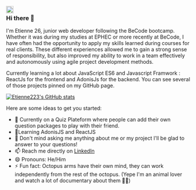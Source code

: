 <a href="https://www.linkedin.com/in/etiennelefevrelinkd/">
  <img align="left" alt="Etienne's LinkeDin" width="20px" src="https://image.flaticon.com/icons/png/512/174/174857.png" />
</a>























### Hi there 👋

I'm Etienne 26, junior web developer following the BeCode bootcamp. Whether it was during my studies at EPHEC or more recently at BeCode, I have often had the opportunity to apply my skills learned during courses for real clients. These different experiences allowed me to gain a strong sense of responsibility, but also improved my ability to work in a team effectively and autonomously using agile project development methods. 

Currently learning a lot about JavaScript ES6 and Javascript Framwork : ReactJs for the frontend and AdonisJs for the backend. You can see several of those projects pinned on my GitHub page.



[![Etienne223's GitHub stats](https://github-readme-stats.vercel.app/api?username=Etienne223&show_icons=true&theme=tokyonight&icons=true)](https://github.com/anuraghazra/github-readme-stats)

Here are some ideas to get you started:

- 🔭 Currently on a Quiz Plateform where people can add their own question packages to play with their friend.
- 🌱Learning AdonisJS and ReactJS
- 💬 Don't mind asking me anything about me or my project I'll be glad to answer to your questions!
- 📫 Reach me directly on [LinkedIn](https://www.linkedin.com/in/etiennelefevrelinkd/)
- 😄 Pronouns: He/Him
- ⚡ Fun fact: Octopus arms have their own mind, they can work independently from the rest of the octopus. (Yepe I'm an animal lover and watch a lot of documentary about them 🐙🦝)

